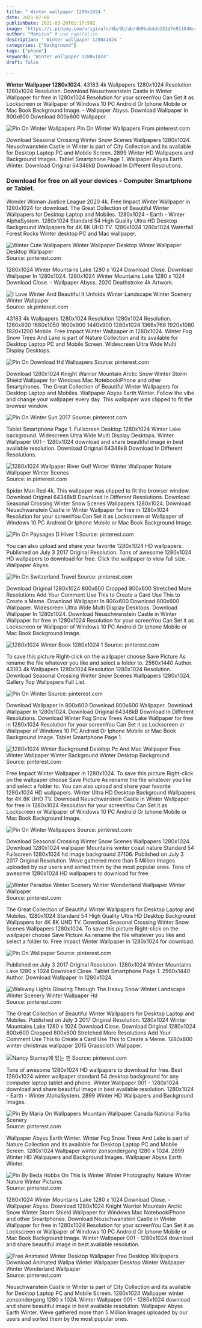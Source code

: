 ```yaml
---
title: " Winter wallpaper 1280x1024 "
date: 2021-07-08
publishDate: 2021-03-20T01:17:59Z
image: "https://i.pinimg.com/originals/4b/9b/ab/4b9bab4dd152d7e911846c467161d492.jpg"
author: "Manicus" # use capitalize
description: " Winter wallpaper 1280x1024 "
categories: ["Background"]
tags: ["phone"]
keywords: "Winter wallpaper 1280x1024"
draft: false

---
```



**Winter Wallpaper 1280x1024**. 43183 4k Wallpapers 1280x1024 Resolution 1280x1024 Resolution. Download Neuschwanstein Castle in Winter Wallpaper for free in 1280x1024 Resolution for your screenYou Can Set it as Lockscreen or Wallpaper of Windows 10 PC Android Or Iphone Mobile or Mac Book Background Image. - Wallpaper Abyss. Download Wallpaper In 800x600 Download 800x600 Wallpaper.

![Pin On Winter Wallpapers](https://i.pinimg.com/originals/47/09/ea/4709ea9b575e4e8cf047e8d1d43114f6.jpg "Pin On Winter Wallpapers")
Pin On Winter Wallpapers From pinterest.com


Download Seasonal Crossing Winter Snow Scenes Wallpapers 1280x1024. Neuschwanstein Castle in Winter is part of City Collection and its available for Desktop Laptop PC and Mobile Screen. 2899 Winter HD Wallpapers and Background Images. Tablet Smartphone Page 1. Wallpaper Abyss Earth Winter. Download Original 64348kB Download In Different Resolutions.

### Download for free on all your devices - Computer Smartphone or Tablet.

Wonder Woman Justice League 2020 4k. Free Impact Winter Wallpaper in 1280x1024 for download. The Great Collection of Beautiful Winter Wallpapers for Desktop Laptop and Mobiles. 1280x1024 - Earth - Winter AlphaSystem. 1280x1024 Standard 54 High Quality Ultra HD Desktop Background Wallpapers for 4K 8K UHD TV. 1280x1024 1280x1024 Waterfall Forest Rocks Winter desktop PC and Mac wallpaper.


![Winter Cute Wallpapers Winter Wallpaper Desktop Winter Wallpaper Desktop Wallpaper](https://i.pinimg.com/originals/14/95/bf/1495bf937d61823a69ecd3cbb7d3ad08.jpg "Winter Cute Wallpapers Winter Wallpaper Desktop Winter Wallpaper Desktop Wallpaper")
Source: pinterest.com

1280x1024 Winter Mountains Lake 1280 x 1024 Download Close. Download Wallpaper In 1280x1024. 1280x1024 Winter Mountains Lake 1280 x 1024 Download Close. - Wallpaper Abyss. 2020 Deathstroke 4k Artwork.

![I Love Winter And Beautiful It Unfolds Winter Landscape Winter Scenery Winter Wallpaper](https://i.pinimg.com/originals/1d/cb/14/1dcb142f8c61c0a802cd16ecedf4e742.jpg "I Love Winter And Beautiful It Unfolds Winter Landscape Winter Scenery Winter Wallpaper")
Source: sk.pinterest.com

43183 4k Wallpapers 1280x1024 Resolution 1280x1024 Resolution. 1280x800 1680x1050 1600x900 1440x900 1280x1024 1366x768 1920x1080 1920x1200 Mobile. Free Impact Winter Wallpaper in 1280x1024. Winter Fog Snow Trees And Lake is part of Nature Collection and its available for Desktop Laptop PC and Mobile Screen. Widescreen Ultra Wide Multi Display Desktops.

![Pin On Download Hd Wallpapers](https://i.pinimg.com/originals/04/92/91/0492911c6f00307533635949f54b226f.jpg "Pin On Download Hd Wallpapers")
Source: pinterest.com

Download 1280x1024 Knight Warrior Mountain Arctic Snow Winter Storm Shield Wallpaper for Windows Mac NotebookiPhone and other Smartphones. The Great Collection of Beautiful Winter Wallpapers for Desktop Laptop and Mobiles. Wallpaper Abyss Earth Winter. Follow the vibe and change your wallpaper every day. This wallpaper was clipped to fit the browser window.

![Pin On Winter Sun 2017](https://i.pinimg.com/originals/73/b7/b1/73b7b1eb024f1777d4a12cd6f057fca3.jpg "Pin On Winter Sun 2017")
Source: pinterest.com

Tablet Smartphone Page 1. Fullscreen Desktop 1280x1024 Winter Lake background. Widescreen Ultra Wide Multi Display Desktops. Winter Wallpaper 001 - 1280x1024 download and share beautiful image in best available resolution. Download Original 64348kB Download In Different Resolutions.

![1280x1024 Wallpaper River Golf Winter Winter Wallpaper Nature Wallpaper Winter Scenes](https://i.pinimg.com/originals/5a/9b/fd/5a9bfd801dc3c2cdd2aa7a6e32d89b6b.jpg "1280x1024 Wallpaper River Golf Winter Winter Wallpaper Nature Wallpaper Winter Scenes")
Source: in.pinterest.com

Spider Man Red 4k. This wallpaper was clipped to fit the browser window. Download Original 64348kB Download In Different Resolutions. Download Seasonal Crossing Winter Snow Scenes Wallpapers 1280x1024. Download Neuschwanstein Castle in Winter Wallpaper for free in 1280x1024 Resolution for your screenYou Can Set it as Lockscreen or Wallpaper of Windows 10 PC Android Or Iphone Mobile or Mac Book Background Image.

![Pin On Paysages D Hiver 1](https://i.pinimg.com/originals/ed/ac/cb/edaccbad44f863f95e3b7d756b06ebd7.jpg "Pin On Paysages D Hiver 1")
Source: pinterest.com

You can also upload and share your favorite 1280x1024 HD wallpapers. Published on July 3 2017 Original Resolution. Tons of awesome 1280x1024 HD wallpapers to download for free. Click the wallpaper to view full size. - Wallpaper Abyss.

![Pin On Switzerland Travel](https://i.pinimg.com/originals/5f/cc/2e/5fcc2e94419391b7bb0ecf05e95420be.jpg "Pin On Switzerland Travel")
Source: pinterest.com

Download Original 1280x1024 800x600 Cropped 800x600 Stretched More Resolutions Add Your Comment Use This to Create a Card Use This to Create a Meme. Download Wallpaper In 800x600 Download 800x600 Wallpaper. Widescreen Ultra Wide Multi Display Desktops. Download Wallpaper In 1280x1024. Download Neuschwanstein Castle in Winter Wallpaper for free in 1280x1024 Resolution for your screenYou Can Set it as Lockscreen or Wallpaper of Windows 10 PC Android Or Iphone Mobile or Mac Book Background Image.

![1280x1024 Winter Book 1280x1024 1](https://i.pinimg.com/originals/57/fb/5a/57fb5a06315f372375f82b501aed1edb.jpg "1280x1024 Winter Book 1280x1024 1")
Source: pinterest.com

To save this picture Right-click on the wallpaper choose Save Picture As rename the file whatever you like and select a folder to. 2560x1440 Author. 43183 4k Wallpapers 1280x1024 Resolution 1280x1024 Resolution. Download Seasonal Crossing Winter Snow Scenes Wallpapers 1280x1024. Gallery Top Wallpapers Full List.

![Pin On Winter](https://i.pinimg.com/originals/79/40/7d/79407dc460ed4122b95c0ca3b524181e.jpg "Pin On Winter")
Source: pinterest.com

Download Wallpaper In 800x600 Download 800x600 Wallpaper. Download Wallpaper In 1280x1024. Download Original 64348kB Download In Different Resolutions. Download Winter Fog Snow Trees And Lake Wallpaper for free in 1280x1024 Resolution for your screenYou Can Set it as Lockscreen or Wallpaper of Windows 10 PC Android Or Iphone Mobile or Mac Book Background Image. Tablet Smartphone Page 1.

![1280x1024 Winter Background Desktop Pc And Mac Wallpaper Free Winter Wallpaper Winter Background Winter Desktop Background](https://i.pinimg.com/originals/f4/3c/64/f43c6431f8946f2abfb655eed200b57c.jpg "1280x1024 Winter Background Desktop Pc And Mac Wallpaper Free Winter Wallpaper Winter Background Winter Desktop Background")
Source: pinterest.com

Free Impact Winter Wallpaper in 1280x1024. To save this picture Right-click on the wallpaper choose Save Picture As rename the file whatever you like and select a folder to. You can also upload and share your favorite 1280x1024 HD wallpapers. Winter Ultra HD Desktop Background Wallpapers for 4K 8K UHD TV. Download Neuschwanstein Castle in Winter Wallpaper for free in 1280x1024 Resolution for your screenYou Can Set it as Lockscreen or Wallpaper of Windows 10 PC Android Or Iphone Mobile or Mac Book Background Image.

![Pin On Winter Wallpapers](https://i.pinimg.com/originals/47/09/ea/4709ea9b575e4e8cf047e8d1d43114f6.jpg "Pin On Winter Wallpapers")
Source: pinterest.com

Download Seasonal Crossing Winter Snow Scenes Wallpapers 1280x1024. Download 1280x1024 wallpaper Mountains winter coast nature Standard 54 Fullscreen 1280x1024 hd image background 27106. Published on July 3 2017 Original Resolution. Weve gathered more than 5 Million Images uploaded by our users and sorted them by the most popular ones. Tons of awesome 1280x1024 HD wallpapers to download for free.

![Winter Paradise Winter Scenery Winter Wonderland Wallpaper Winter Wallpaper](https://i.pinimg.com/originals/b0/4e/29/b04e29980442b790600aa7d42d58e0cd.jpg "Winter Paradise Winter Scenery Winter Wonderland Wallpaper Winter Wallpaper")
Source: pinterest.com

The Great Collection of Beautiful Winter Wallpapers for Desktop Laptop and Mobiles. 1280x1024 Standard 54 High Quality Ultra HD Desktop Background Wallpapers for 4K 8K UHD TV. Download Seasonal Crossing Winter Snow Scenes Wallpapers 1280x1024. To save this picture Right-click on the wallpaper choose Save Picture As rename the file whatever you like and select a folder to. Free Impact Winter Wallpaper in 1280x1024 for download.

![Pin On Wallpaper](https://i.pinimg.com/originals/ed/04/ba/ed04ba17125c4836d0e70e1f08aa185f.jpg "Pin On Wallpaper")
Source: pinterest.com

Published on July 3 2017 Original Resolution. 1280x1024 Winter Mountains Lake 1280 x 1024 Download Close. Tablet Smartphone Page 1. 2560x1440 Author. Download Wallpaper In 1280x1024.

![Walkway Lights Glowing Through The Heavy Snow Winter Landscape Winter Scenery Winter Wallpaper Hd](https://i.pinimg.com/originals/c8/bb/28/c8bb28bb55a0310e1e480e58bfc4e150.jpg "Walkway Lights Glowing Through The Heavy Snow Winter Landscape Winter Scenery Winter Wallpaper Hd")
Source: pinterest.com

The Great Collection of Beautiful Winter Wallpapers for Desktop Laptop and Mobiles. Published on July 3 2017 Original Resolution. 1280x1024 Winter Mountains Lake 1280 x 1024 Download Close. Download Original 1280x1024 800x600 Cropped 800x600 Stretched More Resolutions Add Your Comment Use This to Create a Card Use This to Create a Meme. 1280x800 winter christmas wallpaper 2015 Grasscloth Wallpaper.

![Nancy Stamey에 있는 핀](https://i.pinimg.com/originals/e2/0b/de/e20bde91585194554c4775962f3a8fd0.jpg "Nancy Stamey에 있는 핀")
Source: pinterest.com

Tons of awesome 1280x1024 HD wallpapers to download for free. Best 1280x1024 winter wallpaper standard 54 desktop background for any computer laptop tablet and phone. Winter Wallpaper 001 - 1280x1024 download and share beautiful image in best available resolution. 1280x1024 - Earth - Winter AlphaSystem. 2899 Winter HD Wallpapers and Background Images.

![Pin By Maria On Wallpapers Mountain Wallpaper Canada National Parks Scenery](https://i.pinimg.com/originals/0c/09/6c/0c096cc63b314931d4fc181d159528fb.jpg "Pin By Maria On Wallpapers Mountain Wallpaper Canada National Parks Scenery")
Source: pinterest.com

Wallpaper Abyss Earth Winter. Winter Fog Snow Trees And Lake is part of Nature Collection and its available for Desktop Laptop PC and Mobile Screen. 1280x1024 Wallpaper winter zonsondergang 1280 x 1024. 2899 Winter HD Wallpapers and Background Images. Wallpaper Abyss Earth Winter.

![Pin By Beda Hobbs On This Is Winter Winter Photography Nature Winter Nature Winter Pictures](https://i.pinimg.com/originals/c3/b6/84/c3b684f09fc2dd89d6bb8598ef8fd98c.jpg "Pin By Beda Hobbs On This Is Winter Winter Photography Nature Winter Nature Winter Pictures")
Source: pinterest.com

1280x1024 Winter Mountains Lake 1280 x 1024 Download Close. - Wallpaper Abyss. Download 1280x1024 Knight Warrior Mountain Arctic Snow Winter Storm Shield Wallpaper for Windows Mac NotebookiPhone and other Smartphones. Download Neuschwanstein Castle in Winter Wallpaper for free in 1280x1024 Resolution for your screenYou Can Set it as Lockscreen or Wallpaper of Windows 10 PC Android Or Iphone Mobile or Mac Book Background Image. Winter Wallpaper 001 - 1280x1024 download and share beautiful image in best available resolution.

![Free Animated Winter Desktop Wallpaper Free Desktop Wallpapers Download Animated Wallpa Winter Wallpaper Desktop Winter Wallpaper Winter Wonderland Wallpaper](https://i.pinimg.com/originals/4b/9b/ab/4b9bab4dd152d7e911846c467161d492.jpg "Free Animated Winter Desktop Wallpaper Free Desktop Wallpapers Download Animated Wallpa Winter Wallpaper Desktop Winter Wallpaper Winter Wonderland Wallpaper")
Source: pinterest.com

Neuschwanstein Castle in Winter is part of City Collection and its available for Desktop Laptop PC and Mobile Screen. 1280x1024 Wallpaper winter zonsondergang 1280 x 1024. Winter Wallpaper 001 - 1280x1024 download and share beautiful image in best available resolution. Wallpaper Abyss Earth Winter. Weve gathered more than 5 Million Images uploaded by our users and sorted them by the most popular ones.

